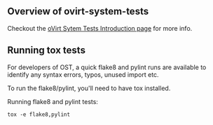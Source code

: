 Overview of ovirt-system-tests
------------------------------
Checkout the [oVirt Sytem Tests Introduction page][1] for more info.


Running tox tests
---------------------
For developers of OST, a quick flake8 and pylint runs are available to identify any
syntax errors, typos, unused import etc.

To run the flake8/pylint, you'll need to have tox installed.

Running flake8 and pylint tests:
```
tox -e flake8,pylint
```

[1]: http://ovirt-system-tests.readthedocs.io/en/latest/
